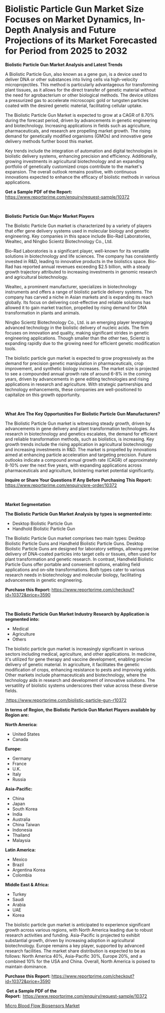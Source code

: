 <p><h1>Biolistic Particle Gun Market Size Focuses on Market Dynamics, In-Depth Analysis and Future Projections of its Market Forecasted for Period from 2025 to 2032</h1></p><p><strong>Biolistic Particle Gun Market Analysis and Latest Trends</strong></p>
<p><p>A Biolistic Particle Gun, also known as a gene gun, is a device used to deliver DNA or other substances into living cells via high-velocity microprojectiles. This method is particularly advantageous for transforming plant tissues, as it allows for the direct transfer of genetic material without the need for agrobacterium or other biological methods. The device utilizes a pressurized gas to accelerate microscopic gold or tungsten particles coated with the desired genetic material, facilitating cellular uptake.</p><p>The Biolistic Particle Gun Market is expected to grow at a CAGR of 8.70% during the forecast period, driven by advancements in genetic engineering and biotechnology. Increasing applications in fields such as agriculture, pharmaceuticals, and research are propelling market growth. The rising demand for genetically modified organisms (GMOs) and innovative gene delivery methods further boost this market. </p><p>Key trends include the integration of automation and digital technologies in biolistic delivery systems, enhancing precision and efficiency. Additionally, growing investments in agricultural biotechnology and an expanding portfolio of genetically customized crops contribute to the market's expansion. The overall outlook remains positive, with continuous innovations expected to enhance the efficacy of biolistic methods in various applications.</p></p>
<p><strong>Get a Sample PDF of the Report:&nbsp;</strong> <a href="https://www.reportprime.com/enquiry/request-sample/10372?utm_campaign=3204&utm_medium=2&utm_source=Github&utm_content=ia&utm_term=20032025&utm_id=biolistic-particle-gun">https://www.reportprime.com/enquiry/request-sample/10372</a></p>
<p>&nbsp;</p>
<p><strong>Biolistic Particle Gun Major Market Players</strong></p>
<p><p>The Biolistic Particle Gun market is characterized by a variety of players that offer gene delivery systems used in molecular biology and genetic engineering. Key companies in this space include Bio-Rad Laboratories, Wealtec, and Ningbo Scientz Biotechnology Co., Ltd.</p><p>Bio-Rad Laboratories is a significant player, well-known for its versatile solutions in biotechnology and life sciences. The company has consistently invested in R&D, leading to innovative products in the biolistics space. Bio-Rad has reported annual revenues exceeding $2.5 billion, with a steady growth trajectory attributed to increasing investments in genomic research and agricultural biotechnology.</p><p>Wealtec, a prominent manufacturer, specializes in biotechnology instruments and offers a range of biolistic particle delivery systems. The company has carved a niche in Asian markets and is expanding its reach globally. Its focus on delivering cost-effective and reliable solutions has allowed it to gain market traction, propelled by rising demand for DNA transformation in plants and animals.</p><p>Ningbo Scientz Biotechnology Co., Ltd. is an emerging player leveraging advanced technology in the biolistic delivery of nucleic acids. The firm focuses on innovation and quality, making significant strides in genetic engineering applications. Though smaller than the other two, Scientz is expanding rapidly due to the growing need for efficient genetic modification tools.</p><p>The biolistic particle gun market is expected to grow progressively as the demand for precision genetic manipulation in pharmaceuticals, crop improvement, and synthetic biology increases. The market size is projected to see a compounded annual growth rate of around 6-8% in the coming years, driven by advancements in gene editing technologies and rising applications in research and agriculture. With strategic partnerships and technology enhancements, these companies are well-positioned to capitalize on this growth opportunity.</p></p>
<p>&nbsp;</p>
<p><strong>What Are The Key Opportunities For Biolistic Particle Gun Manufacturers?</strong></p>
<p><p>The Biolistic Particle Gun market is witnessing steady growth, driven by advancements in gene delivery and plant transformation technologies. As research in biotechnology and genetics escalates, the demand for efficient and reliable transformation methods, such as biolistics, is increasing. Key growth trends include the rising application in agricultural biotechnology and increasing investments in R&D. The market is propelled by innovations aimed at enhancing particle acceleration and targeting precision. Future outlooks indicate a compound annual growth rate (CAGR) of approximately 8-10% over the next five years, with expanding applications across pharmaceuticals and agriculture, bolstering market potential significantly.</p></p>
<p><strong>Inquire or Share Your Questions If Any Before Purchasing This Report:</strong> <a href="https://www.reportprime.com/enquiry/pre-order/10372?utm_campaign=3204&utm_medium=2&utm_source=Github&utm_content=ia&utm_term=20032025&utm_id=biolistic-particle-gun">https://www.reportprime.com/enquiry/pre-order/10372</a></p>
<p>&nbsp;</p>
<p><strong>Market Segmentation</strong></p>
<p><strong>The Biolistic Particle Gun Market Analysis by types is segmented into:</strong></p>
<p><ul><li>Desktop Biolistic Particle Gun</li><li>Handhold Biolistic Particle Gun</li></ul></p>
<p><p>The Biolistic Particle Gun market comprises two main types: Desktop Biolistic Particle Guns and Handheld Biolistic Particle Guns. Desktop Biolistic Particle Guns are designed for laboratory settings, allowing precise delivery of DNA-coated particles into target cells or tissues, often used for plant transformation and genetic research. In contrast, Handheld Biolistic Particle Guns offer portable and convenient options, enabling field applications and on-site transformations. Both types cater to various research needs in biotechnology and molecular biology, facilitating advancements in genetic engineering.</p></p>
<p><strong>Purchase this Report:&nbsp;</strong><a href="https://www.reportprime.com/checkout?id=10372&price=3590&utm_campaign=3204&utm_medium=2&utm_source=Github&utm_content=ia&utm_term=20032025&utm_id=biolistic-particle-gun">https://www.reportprime.com/checkout?id=10372&price=3590</a></p>
<p>&nbsp;</p>
<p><strong>The Biolistic Particle Gun Market Industry Research by Application is segmented into:</strong></p>
<p><ul><li>Medical</li><li>Agriculture</li><li>Others</li></ul></p>
<p><p>The biolistic particle gun market is increasingly significant in various sectors including medical, agriculture, and other applications. In medicine, it's utilized for gene therapy and vaccine development, enabling precise delivery of genetic material. In agriculture, it facilitates the genetic modification of crops, enhancing resistance to pests and improving yields. Other markets include pharmaceuticals and biotechnology, where the technology aids in research and development of innovative solutions. The versatility of biolistic systems underscores their value across these diverse fields.</p></p>
<p><a href="https://www.reportprime.com/biolistic-particle-gun-r10372?utm_campaign=3204&utm_medium=2&utm_source=Github&utm_content=ia&utm_term=20032025&utm_id=biolistic-particle-gun">&nbsp;https://www.reportprime.com/biolistic-particle-gun-r10372</a></p>
<p><strong>In terms of Region, the Biolistic Particle Gun Market Players available by Region are:</strong></p>
<p>
    <p> <strong> North America: </strong>
        <ul>
            <li>United States</li>
            <li>Canada</li>
        </ul>
        </p> 
    <p> <strong> Europe: </strong>
        <ul>
            <li>Germany</li>
            <li>France</li>
            <li>U.K.</li>
            <li>Italy</li>
            <li>Russia</li>
        </ul>
        </p> 
    <p> <strong> Asia-Pacific: </strong>
        <ul>
            <li>China</li>
            <li>Japan</li>
            <li>South Korea</li>
            <li>India</li>
            <li>Australia</li>
            <li>China Taiwan</li>
            <li>Indonesia</li>
            <li>Thailand</li>
            <li>Malaysia</li>
        </ul>
        </p> 
    <p> <strong> Latin America: </strong>
        <ul>
            <li>Mexico</li>
            <li>Brazil</li>
            <li>Argentina Korea</li>
            <li>Colombia</li>
        </ul>
        </p> 
    <p> <strong> Middle East & Africa: </strong>
        <ul>
            <li>Turkey</li>
            <li>Saudi</li>
            <li>Arabia</li>
            <li>UAE</li>
            <li>Korea</li>
        </ul>
    </p>
    </p>
<p><p>The biolistic particle gun market is anticipated to experience significant growth across various regions, with North America leading due to robust research activities and funding. Asia-Pacific is projected to exhibit substantial growth, driven by increasing adoption in agricultural biotechnology. Europe remains a key player, supported by advanced research facilities. The market share distribution is expected to be as follows: North America 40%, Asia-Pacific 30%, Europe 20%, and a combined 10% for the USA and China. Overall, North America is poised to maintain dominance.</p></p>
<p><strong>Purchase this Report: </strong><a href="https://www.reportprime.com/checkout?id=10372&price=3590&utm_campaign=3204&utm_medium=2&utm_source=Github&utm_content=ia&utm_term=20032025&utm_id=biolistic-particle-gun">https://www.reportprime.com/checkout?id=10372&price=3590</a></p>
<p>&nbsp;<strong>Get a Sample PDF of the Report:&nbsp;&nbsp;</strong><a href="https://www.reportprime.com/enquiry/request-sample/10372?utm_campaign=3204&utm_medium=2&utm_source=Github&utm_content=ia&utm_term=20032025&utm_id=biolistic-particle-gun">https://www.reportprime.com/enquiry/request-sample/10372</a></p>
<p><strong></strong></p>
<p><p><a href="https://github.com/provorikovar/Market-Research-Report-List-7/blob/main/micro-blood-flow-biosensors-market.md?utm_campaign=3204&utm_medium=2&utm_source=Github&utm_content=ia&utm_term=20032025&utm_id=biolistic-particle-gun">Micro Blood Flow Biosensors Market</a></p></p>